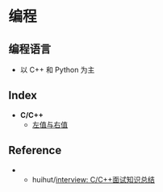 # 编程

## 编程语言

* 以 C++ 和 Python 为主

## **Index**

* **C/C++**
  * [左值与右值](https://github.com/FantasyJXF/Artificial-Intelligence/tree/ff40df9ea2a4579767c0a29baed45c578389cd4e/C-编程语言/Cpp-C-左值与右值/README.md)

## Reference

* * huihut/[interview: C/C++面试知识总结](https://github.com/huihut/interview) 

